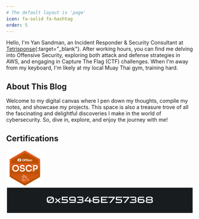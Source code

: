 ```yaml
---
# The default layout is 'page'
icon: fa-solid fa-hashtag
order: 5
---
```


Hello, I'm Yan Sandman, an Incident Responder & Security Consultant at [Tetrisponse](https://tetrisponse.io){:target="_blank"}. After working hours, you can find me delving into Offensive Security, exploring both attack and defense strategies in AWS, and engaging in Capture The Flag (CTF) challenges. When I'm away from my keyboard, I'm likely at my local Muay Thai gym, training hard.

## About This Blog

Welcome to my digital canvas where I pen down my thoughts, compile my notes, and showcase my projects. This space is also a treasure trove of all the fascinating and delightful discoveries I make in the world of cybersecurity. So, dive in, explore, and enjoy the journey with me!

## Certifications

<div style="float:left;">
  <a href="https://www.credential.net/b5f685ea-9adb-4c0e-a1e8-cf4b0e692483#gs.5rpk66" target="_blank">
    <img width="100" src="/assets/img/logos/oscp.png" alt="OSCP Certification Logo">
  </a>
</div>

<!-- Clear float -->
<div style="clear:both;"></div>

<!-- Your new gif at the end of the page -->
<div style="text-align:center;">
  <img width="500" src="/assets/img/logos/ezgif-1-5675809a46.gif" alt="Logo GIF">
</div>
